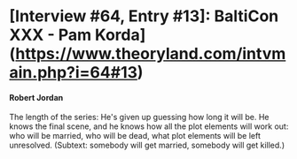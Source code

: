 # [Interview #64, Entry #13]: BaltiCon XXX - Pam Korda](https://www.theoryland.com/intvmain.php?i=64#13)

#### Robert Jordan

The length of the series: He's given up guessing how long it will be. He knows the final scene, and he knows how all the plot elements will work out: who will be married, who will be dead, what plot elements will be left unresolved. (Subtext: somebody will get married, somebody will get killed.)

